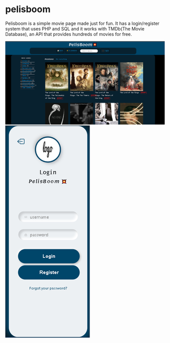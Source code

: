 # pelisboom
Pelisboom is a simple movie page made just for fun. It has a login/register system that uses PHP and SQL and it works with TMDb(The Movie Database), an API that provides
hundreds of movies for free.


![Screenshot](ss1.png)
![Screenshot](ss2.png)
